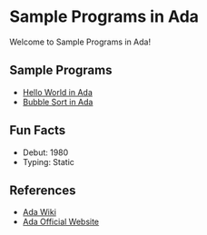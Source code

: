 # Sample Programs in Ada

Welcome to Sample Programs in Ada!

## Sample Programs

- [Hello World in Ada](https://github.com/jrg94/sample-programs/issues/70)
- [Bubble Sort in Ada](https://github.com/jrg94/sample-programs/issues/1311)

## Fun Facts

- Debut: 1980
- Typing: Static

## References

- [Ada Wiki](https://en.wikipedia.org/wiki/Ada_(programming_language))
- [Ada Official Website](http://www.adaic.org/)
